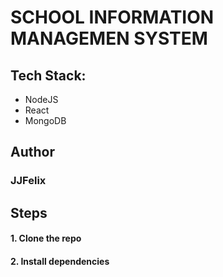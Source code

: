 # SCHOOL INFORMATION MANAGEMEN SYSTEM

## Tech Stack:
 - NodeJS
 - React
 - MongoDB

## Author
<h3>JJFelix</h3>

## Steps
<h4>1. Clone the repo</h4>
<h4>2. Install dependencies</h4>
<h4></h4>
<h4></h4>
<h4></h4>
<h4></h4>
